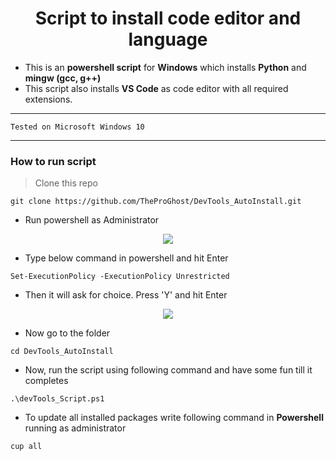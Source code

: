 <div align=center>

# Script to install code editor and language 
 
</div>

- This is an **powershell script** for **Windows** which installs **Python** and **mingw (gcc, g++)**
- This script also installs **VS Code** as code editor with all required extensions.

***  ***

```
Tested on Microsoft Windows 10
```

*** ***

### How to run script

> Clone this repo
```
git clone https://github.com/TheProGhost/DevTools_AutoInstall.git
```

- Run powershell as Administrator 

<div align=center>
<img src= />
</div>

- Type below command in powershell and hit Enter

```
Set-ExecutionPolicy -ExecutionPolicy Unrestricted
```
- Then it will ask for choice. Press 'Y' and hit Enter

<div align=center>
<img src= />
</div>

- Now go to the folder
```
cd DevTools_AutoInstall
```

- Now, run the script using following command and have some fun till it completes
```
.\devTools_Script.ps1
```

- To update all installed packages write following command in **Powershell** running as administrator 
```
cup all
```